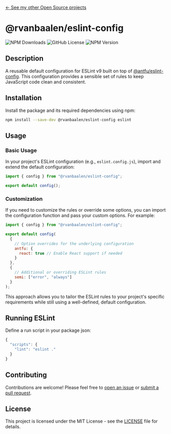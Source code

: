 [&larr; See my other Open Source projects](https://robinvanbaalen.nl)

# @rvanbaalen/eslint-config
![NPM Downloads](https://img.shields.io/npm/d18m/%40rvanbaalen%2Feslint-config)
![GitHub License](https://img.shields.io/github/license/rvanbaalen/eslint-config)
![NPM Version](https://img.shields.io/npm/v/%40rvanbaalen%2Feslint-config)

## Description

A reusable default configuration for ESLint v9 built on top of [@antfu/eslint-config](https://www.npmjs.com/package/@antfu/eslint-config).
This configuration provides a sensible set of rules to keep JavaScript code clean and consistent.

## Installation

Install the package and its required dependencies using npm:

```bash
npm install --save-dev @rvanbaalen/eslint-config eslint
```

## Usage

### Basic Usage

In your project's ESLint configuration (e.g., `eslint.config.js`), import and extend the default configuration:

```javascript
import { config } from "@rvanbaalen/eslint-config";

export default config();
```

### Customization

If you need to customize the rules or override some options, you can import 
the configuration function and pass your custom options. For example:

```javascript
import { config } from "@rvanbaalen/eslint-config";

export default config(
  {
    // Option overrides for the underlying configuration
    antfu: {
      react: true // Enable React support if needed
    }
  },
  {
    // Additional or overriding ESLint rules
    semi: ["error", "always"]
  }
);
```

This approach allows you to tailor the ESLint rules to your project's specific 
requirements while still using a well-defined, default configuration.

## Running ESLint

Define a run script in your package json:

```js
{
  "scripts": {
    "lint": "eslint ."
  }
} 
```

## Contributing

Contributions are welcome! Please feel free to [open an issue](https://github.com/rvanbaalen/eslint-config/issues) or [submit a pull request](https://github.com/rvanbaalen/eslint-config/pulls).

## License

This project is licensed under the MIT License - see the [LICENSE](https://github.com/rvanbaalen/eslint-config/blob/main/LICENSE) file for details.
